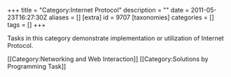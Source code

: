 +++
title = "Category:Internet Protocol"
description = ""
date = 2011-05-23T16:27:30Z
aliases = []
[extra]
id = 9707
[taxonomies]
categories = []
tags = []
+++

Tasks in this category demonstrate implementation or utilization of Internet Protocol.

[[Category:Networking and Web Interaction]]
[[Category:Solutions by Programming Task]]
